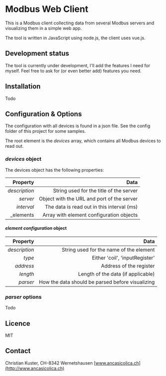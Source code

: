 # Modbus Web Client

This is a Modbus client collecting data from several Modbus servers and visualizing them in a simple web app.

The tool is written in JavaScript using node.js, the client uses vue.js.

## Development status

The tool is currently under development, I'll add the features I need for myself. Feel free to ask for (or even better add) features you need.

## Installation
Todo

## Configuration & Options

The configuration with all devices is found in a json file. See the config folder of this project for some samples.

The root element is the _devices_ array, which contains all  Modbus devices to read out.


### _devices_ object

The devices object has the following properties:

|Property|Data|
|-------:|---:|
|_description_| String used for the title of the server |
|_server_| Object with the URL and port of the server |
|_interval_| The data is read out in this interval (ms) |
|_elements| Array with element configuration objects |

#### _element configuration_ object

|Property|Data|
|-------:|---:|
|_description_| String used for the name of the element |
|_type_| Either 'coil', 'inputRegister' |
|_address_| Address of the register |
|_length_| Length of the data (if applicable) |
|_parser_| How the data should be parsed before visualizing |

### _parser_ options

Todo

## Licence

MIT

## Contact
Christian Kuster, CH-8342 Wernetshausen
[www.ancasicolica.ch](http://www.ancasicolica.ch)